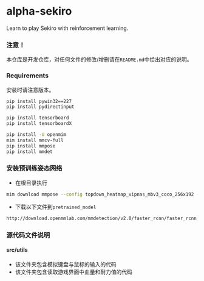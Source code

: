 # alpha-sekiro
Learn to play Sekiro with reinforcement learning.

### 注意！
本仓库是开发仓库，对任何文件的修改/增删请在`README.md`中给出对应的说明。

### Requirements
安装时请注意版本。
```bash
pip install pywin32==227
pip install pydirectinput

pip install tensorboard
pip install tensorboardX

pip install -U openmim
mim install mmcv-full
pip install mmpose
pip install mmdet
```

### 安装预训练姿态网络
- 在根目录执行
```bash
mim download mmpose --config topdown_heatmap_vipnas_mbv3_coco_256x192 --dest ./pretrained_model
```
- 下载以下文件到`pretrained_model`
```bash
http://download.openmmlab.com/mmdetection/v2.0/faster_rcnn/faster_rcnn_r50_fpn_1x_coco/faster_rcnn_r50_fpn_1x_coco_20200130-047c8118.pth
```

### 源代码文件说明
#### src/utils
- 该文件夹包含模拟键盘与鼠标的输入的代码
- 该文件夹包含读取游戏界面中血量和耐力值的代码